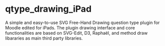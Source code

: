 # qtype_drawing_iPad
A simple and easy-to-use SVG Free-Hand Drawing question type plugin for Moodle edited for iPads. The plugin drawing interface and core functionalities are based on SVG-Edit, D3, Raphaël, and method draw libararies as main third party libraries.

